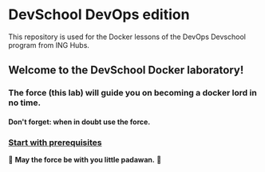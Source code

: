 # DevSchool DevOps edition
This repository is used for the Docker lessons of the DevOps Devschool program from ING Hubs.
## Welcome to the DevSchool Docker laboratory!
### The force (this lab) will guide you on becoming a docker lord in no time. 
#### Don't forget: when in doubt use the force.
### [Start with prerequisites](modules/prerequisites.md)
🤖 **May the force be with you little padawan.** 🤖
